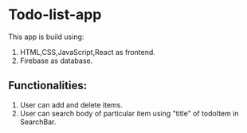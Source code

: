 # Todo-list-app
This app is build using:
1. HTML,CSS,JavaScript,React as frontend.
2. Firebase as database.

## Functionalities:
1. User can add and delete items.
2. User can search body of particular item using "title" of todoItem in SearchBar.
